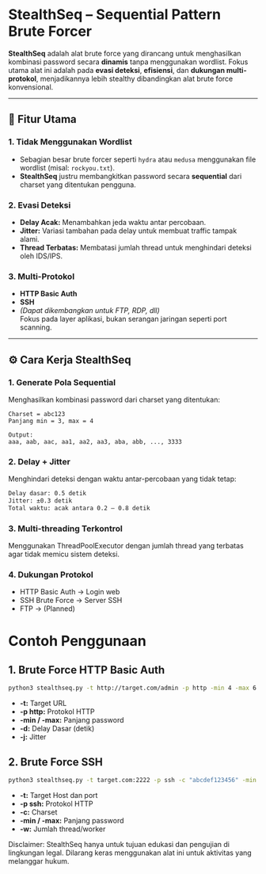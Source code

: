 # StealthSeq – Sequential Pattern Brute Forcer

**StealthSeq** adalah alat brute force yang dirancang untuk menghasilkan kombinasi password secara **dinamis** tanpa menggunakan wordlist. Fokus utama alat ini adalah pada **evasi deteksi**, **efisiensi**, dan **dukungan multi-protokol**, menjadikannya lebih stealthy dibandingkan alat brute force konvensional.

---

## 🔑 Fitur Utama

### 1. Tidak Menggunakan Wordlist
- Sebagian besar brute forcer seperti `hydra` atau `medusa` menggunakan file wordlist (misal: `rockyou.txt`).
- **StealthSeq** justru membangkitkan password secara **sequential** dari charset yang ditentukan pengguna.

### 2. Evasi Deteksi
- **Delay Acak:** Menambahkan jeda waktu antar percobaan.
- **Jitter:** Variasi tambahan pada delay untuk membuat traffic tampak alami.
- **Thread Terbatas:** Membatasi jumlah thread untuk menghindari deteksi oleh IDS/IPS.

### 3. Multi-Protokol
- **HTTP Basic Auth**
- **SSH**
- *(Dapat dikembangkan untuk FTP, RDP, dll)*  
Fokus pada layer aplikasi, bukan serangan jaringan seperti port scanning.

---

## ⚙️ Cara Kerja StealthSeq

### 1. Generate Pola Sequential
Menghasilkan kombinasi password dari charset yang ditentukan:

```text
Charset = abc123
Panjang min = 3, max = 4

Output:
aaa, aab, aac, aa1, aa2, aa3, aba, abb, ..., 3333
```

### 2. Delay + Jitter
Menghindari deteksi dengan waktu antar-percobaan yang tidak tetap:

```bash
Delay dasar: 0.5 detik
Jitter: ±0.3 detik
Total waktu: acak antara 0.2 – 0.8 detik
```
### 3. Multi-threading Terkontrol
Menggunakan ThreadPoolExecutor dengan jumlah thread yang terbatas agar tidak memicu sistem deteksi.

### 4. Dukungan Protokol
- HTTP Basic Auth → Login web
- SSH Brute Force → Server SSH
- FTP → (Planned)

# Contoh Penggunaan
## 1.  Brute Force HTTP Basic Auth
```bash
python3 stealthseq.py -t http://target.com/admin -p http -min 4 -max 6 -d 1.0 -j 0.5
```
- **-t:** Target URL
- **-p http:** Protokol HTTP
- **-min / -max:** Panjang password
- **-d:** Delay Dasar (detik)
- **-j:** Jitter

## 2. Brute Force SSH
```bash
python3 stealthseq.py -t target.com:2222 -p ssh -c "abcdef123456" -min 5 -max 5 -w 2
```
- **-t:** Target Host dan port
- **-p ssh:** Protokol HTTP
- **-c:** Charset
- **-min / -max:** Panjang password
- **-w:** Jumlah thread/worker

Disclaimer:
StealthSeq hanya untuk tujuan edukasi dan pengujian di lingkungan legal. Dilarang keras menggunakan alat ini untuk aktivitas yang melanggar hukum.

